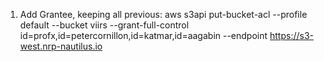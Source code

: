 
1. Add Grantee, keeping all previous: aws s3api put-bucket-acl --profile default --bucket viirs --grant-full-control id=profx,id=petercornillon,id=katmar,id=aagabin --endpoint https://s3-west.nrp-nautilus.io